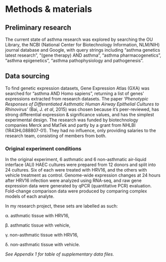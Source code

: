 # Methods & materials

## Preliminary research

The current state of asthma research was explored by searching the OU Library, the NCBI (National Center for Biotechnology Information, NLM/NIH) journal database and Google, with query strings including “asthma genetics latest research”, “(gene therapy) AND asthma”, “asthma pharmacogenetics”, “asthma epigenetics”, “asthma pathophysiology and pathogenesis”.

## Data sourcing

To find genetic expression datasets, Gene Expression Atlas (GXA) was searched for “asthma AND Homo sapiens”, returning a list of genes' expressions extracted from research datasets. The paper _‘Phenotypic Responses of Differentiated Asthmatic Human Airway Epithelial Cultures to Rhinovirus’_ (Bai, J. _et al_, 2015) was chosen because it’s peer-reviewed, has strong differential expression & significance values, and has the simplest experimental design. The research was funded by biotechnology companies Merck and MatTek and partly by a grant from NHLBI (1R43HL088807-01). They had no influence, only providing salaries to the research team, consisting of members from both.

### Original experiment conditions

In the original experiment, 6 asthmatic and 6 non-asthmatic air-liquid interface (ALI) HAEC cultures were prepared from 12 donors and split into 24 cultures. Six of each were treated with HRV16, and the others with vehicle treatment as control. Genome-wide expression changes at 24 hours after HRV16 infection were analyzed using RNA-seq, and raw gene expression data were generated by qPCR (quantitative PCR) evaluation. Fold-change comparison data were produced by comparing complex models of each analyte.

In my research project, these sets are labelled as such:

&#x20;   α. asthmatic tissue with HRV16,

&#x20;   β. asthmatic tissue with vehicle,

&#x20;   γ. non-asthmatic tissue with HRV16,

&#x20;   δ. non-asthmatic tissue with vehicle.

_See Appendix 1 for table of supplementary data files._
